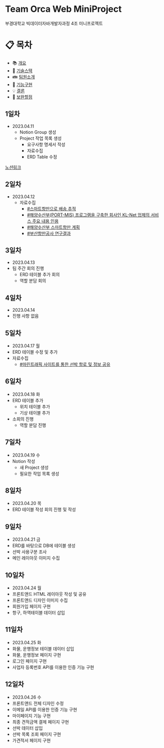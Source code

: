 # Team Orca Web MiniProject
부경대학교 빅데이터자바개발자과정 4조 미니프로젝트 
# :clipboard: 목차

- :books: <a href="#outline">개요</a>
- :wrench: <a href="#tech">기술스택</a>
- :family: <a href="#team">팀원소개</a>
- :bookmark_tabs: <a href="#function">기능구현</a>
- :bulb: <a href="#result">결론</a>
- :mag_right: <a href="#fullfill">보완할점</a>

## 1일차
- 2023.04.11
  - Notion Group 생성
  - Project 작업 목록 생성
    - 요구사항 명세서 작성
    - 자료수집
    - ERD Table 수정
    
 <a href="https://www.notion.so/bf2c17f0a0bf47b2ab01f7b17a834dc3?v=4931d2f41b0b41a2a41d5e11400ecdaf">노션링크</a>
 
 ## 2일차
 - 2023.04.12
   - 자료수집  
      - <a href="https://kiss.kstudy.com/Detail/Ar?key=3507428">#스마트항만으로 배송 추적</a>
      - <a href="https://www.klnet.co.kr/client/main.do"> #해양수산부(PORT-MIS) 프로그램을 구축한 회사인 KL-Net 업체의 서비스 주요 내용 인용 </a>
      - <a href="https://blog.naver.com/koreamof/222605792585"> #해양수산부 스마트항만 계획 </a>
      - <a href="https://kiss.kstudy.com/Detail/Ar?key=3887563"> #부산항만공사 연구결과 </a>

 ## 3일차
 - 2023.04.13
  - 팀 주간 회의 진행
    - ERD 테이블 추가 회의
    - 역할 분담 회의

 ## 4일차
 - 2023.04.14
  - 진행 사항 없음
 
 ## 5일차
 - 2023.04.17 월
  - ERD 테이블 수정 및 추가
  - 자료수집
      - <a href="https://www.marinetraffic.com/en/ais/home/centerx:57.3/centery:-4.9/zoom:4">#마린트래픽 사이트를 통한 선박 항로 및 정보 공유</a>

 ## 6일차
 - 2023.04.18 화
  - ERD 테이블 추가
    - 위치 테이블 추가
    - 기상 테이블 추가
  - 소회의 진행
    - 역할 분담 진행
 
 ## 7일차
 - 2023.04.19 수
  - Notion 작성
    - 새 Project 생성
    - 필요한 작업 목록 생성
    
 ## 8일차
 - 2023.04.20 목
  - ERD 테이블 작성 회의 진행 및 작성
 
 ## 9일차
 - 2023.04.21 금
 - ERD를 바탕으로 DB에 테이블 생성
 - 선박 사용구분 조사
 - 메인 레이아웃 이미지 수집
 
 ## 10일차
 - 2023.04.24 월
 - 프론트앤드 HTML 레이아웃 작성 및 공유
 - 프론트앤드 디자인 이미지 수집
 - 회원가입 페이지 구현
 - 항구, 하역테이블 데이터 삽입
 
 ## 11일차
 - 2023.04.25 화
 - 화물, 운행정보 테이블 데이터 삽입
 - 화물, 운행정보 페이지 구현
 - 로그인 페이지 구현
 - 사업자 등록번호 API를 이용한 인증 기능 구현

## 12일차
 - 2023.04.26 수
 - 프론트앤드 전체 디자인 수정
 - 이메일 API를 이용한 인증 기능 구현
 - 마이페이지 기능 구현
 - 최종 견적금액 결제 페이지 구현
 - 선박 데이터 삽입
 - 선박 목록 조회 페이지 구현
 - 가견적서 페이지 구현

 

